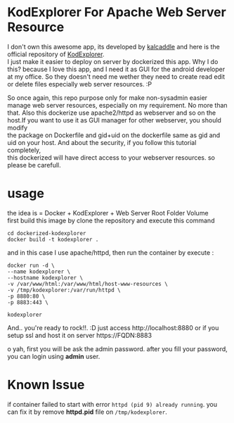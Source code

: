 # KodExplorer For Apache Web Server Resource
I don't own this awesome app, its developed by <a href="https://github.com/kalcaddle/">kalcaddle</a> and here is the official repository of <a href="https://github.com/kalcaddle/KodExplorer">KodExplorer</a>.    
I just make it easier to deploy on server by dockerized this app. Why I do this? because I love this app, and I need it as GUI for the android developer at my office. So they doesn't need me wether they need to create read edit or delete files especially web server resources. :P    

So once again, this repo purpose only for make non-sysadmin easier manage web server resources, especially on my requirement. No more than that. Also this dockerize use apache2/httpd as webserver and so on the host.If you want to use it as GUI manager for other webserver, you should modify    
the package on Dockerfile and gid+uid on the dockerfile same as gid and uid on your host. And about the security, if you follow this tutorial completely,    
this dockerized will have direct access to your webserver resources. so please be carefull.

# usage
the idea is = Docker + KodExplorer + Web Server Root Folder Volume   
first build this image by clone the repository and execute this command
```
cd dockerized-kodexplorer
docker build -t kodexplorer .
```
and in this case I use apache/httpd, then run the container by execute :

```
docker run -d \
--name kodexplorer \
--hostname kodexplorer \
-v /var/www/html:/var/www/html/host-www-resources \
-v /tmp/kodexplorer:/var/run/httpd \
-p 8880:80 \
-p 8883:443 \

kodexplorer
```
And.. you're ready to rock!!. :D
just access http://localhost:8880 or if you setup ssl and host it on server https://FQDN:8883

o yah, first you will be ask the admin password. after you fill your password, you can login using __admin__ user.

# Known Issue
if container failed to start with error `httpd (pid 9) already running`. you can fix it by remove **httpd.pid** file on `/tmp/kodexplorer`.

